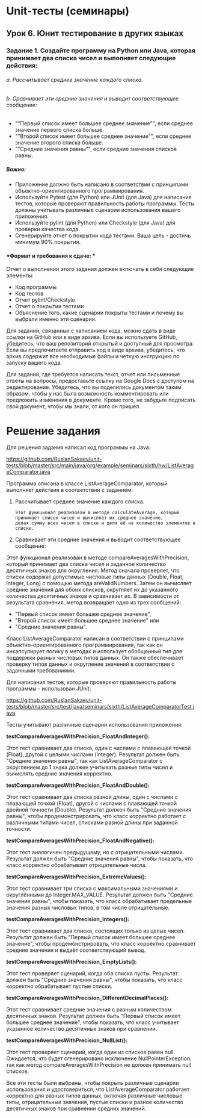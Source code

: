 # Unit-тесты (семинары)
## Урок 6. Юнит тестирование в других языках

### Задание 1. Создайте программу на Python или Java, которая принимает два списка чисел и выполняет следующие действия:

###### a. Рассчитывает среднее значение каждого списка.

###### b. Сравнивает эти средние значения и выводит соответствующее сообщение:

- ""Первый список имеет большее среднее значение"", если среднее значение первого списка больше.
- ""Второй список имеет большее среднее значение"", если среднее значение второго списка больше.
- ""Средние значения равны"", если средние значения списков равны.

##### Важно:
- Приложение должно быть написано в соответствии с принципами объектно-ориентированного программирования.
- Используйте Pytest (для Python) или JUnit (для Java) для написания тестов, которые проверяют правильность 
работы программы. Тесты должны учитывать различные сценарии использования вашего приложения.
- Используйте pylint (для Python) или Checkstyle (для Java) для проверки качества кода.
- Сгенерируйте отчет о покрытии кода тестами. Ваша цель - достичь минимум 90% покрытия.

#### *Формат и требования к сдаче: *
Отчет о выполнении этого задания должен включать в себя следующие элементы:
- Код программы
- Код тестов
- Отчет pylint/Checkstyle
- Отчет о покрытии тестами
- Объяснение того, какие сценарии покрыты тестами и почему вы выбрали именно эти сценарии.

Для заданий, связанных с написанием кода, можно сдать в виде ссылки на GitHub или в виде архива.
Если вы используете GitHub, убедитесь, что ваш репозиторий открытый и доступный для просмотра.
Если вы предпочитаете отправить код в виде архива, убедитесь, что архив содержит все необходимые файлы и четкую 
инструкцию по запуску вашего кода.

Для заданий, где требуется написать текст, отчет или письменные ответы на вопросы, предоставьте ссылку на Google Docs 
с доступом на редактирование. Убедитесь, что вы поделились документом таким образом, чтобы у нас была возможность 
комментировать или предложить изменения в документе. Кроме того, не забудьте подписать свой документ, чтобы мы знали, 
от кого он пришел.

# Решение задания

Для решения задания написал код программы на Java:

https://github.com/RuslanSakaev/unit-tests/blob/master/src/main/java/org/example/seminars/sixth/hw/ListAverageComparator.java

Программа описана в классе ListAverageComparator, который выполняет действия в соответствии с заданием:

1. Рассчитывает среднее значение каждого списка.
    ```
   Этот функционал реализован в методе calculateAverage, который принимает список чисел и вычисляет их среднее значение,
   делая сумму всех чисел в списке и деля её на количество элементов в списке.
    ```
2. Сравнивает эти средние значения и выводит соответствующее сообщение:

Этот функционал реализован в методе compareAveragesWithPrecision, который принимает два списка чисел и заданное количество 
десятичных знаков для округления. Метод сначала проверяет, что списки содержат допустимые числовые типы данных 
(Double, Float, Integer, Long) с помощью метода areValidNumbers. 
Затем он вычисляет средние значения для обоих списков, округляет их до указанного количества десятичных знаков и сравнивает их. 
В зависимости от результата сравнения, метод возвращает одно из трех сообщений:
- "Первый список имеет большее среднее значение", 
- "Второй список имеет большее среднее значение" или 
- "Средние значения равны".

Класс ListAverageComparator написан в соответствии с принципами объектно-ориентированного программирования, 
так как он инкапсулирует логику в методах и использует обобщенный тип для поддержки разных числовых типов данных. 
Он также обеспечивает проверку типов данных и округление значений в соответствии с заданными требованиями.

Для написания тестов, которые проверяют правильность работы программы - использован JUnit:

https://github.com/RuslanSakaev/unit-tests/blob/master/src/test/java/seminars/sixth/ListAverageComparatorTest.java

Тесты учитывают различные сценарии использования приложения:

__testCompareAveragesWithPrecision_FloatAndInteger():__ 

Этот тест сравнивает два списка, один с числами с плавающей точкой (Float),
другой с целыми числами (Integer). 
Результат должен быть "Средние значения равны", так как ListAverageComparator с округлением до 1 знака 
должен учитывать разные типы чисел и вычислять средние значения корректно.

__testCompareAveragesWithPrecision_FloatAndDouble():__ 

Этот тест сравнивает два списка разной длины, один с числами с плавающей точкой (Float), 
другой с числами с плавающей точкой двойной точности (Double). 
Результат должен быть "Средние значения равны", чтобы продемонстрировать, 
что класс корректно работает с различными типами чисел, списками разной длины при заданной точности.

__testCompareAveragesWithPrecision_FloatAndNegative():__

Этот тест аналогичен предыдущему, но с отрицательными числами. Результат должен быть 
"Средние значения равны", чтобы показать, что класс корректно обрабатывает отрицательные числа.

__testCompareAveragesWithPrecision_ExtremeValues():__

Этот тест сравнивает три списка с максимальными значениями и округлёнными до Integer.MAX_VALUE. 
Результат должен быть "Средние значения равны", чтобы показать, что класс обрабатывает предельные значения разных 
числовых типов, в том числе отрицательные.

__testCompareAveragesWithPrecision_Integers():__ 

Этот тест сравнивает два списка, состоящих только из целых чисел. 
Результат должен быть "Первый список имеет большее среднее значение", чтобы продемонстрировать, 
что класс корректно сравнивает средние значения и выдаёт соответствующий вывод.

__testCompareAveragesWithPrecision_EmptyLists():__ 

Этот тест проверяет сценарий, когда оба списка пусты. Результат должен быть "Средние значения равны", 
чтобы показать, что класс корректно обрабатывает пустые списки.

__testCompareAveragesWithPrecision_DifferentDecimalPlaces():__ 

Этот тест сравнивает средние значения с разным количеством десятичных знаков. 
Результат должен быть "Первый список имеет большее среднее значение", чтобы показать, что класс учитывает 
указанное количество десятичных знаков при сравнении.

__testCompareAveragesWithPrecision_NullList():__

Этот тест проверяет сценарий, когда один из списков равен null. 
Ожидается, что будет сгенерировано исключение NullPointerException, 
так как метод compareAveragesWithPrecision не должен принимать null списков.

Все эти тесты были выбраны, чтобы покрыть различные сценарии использования и удостовериться, что ListAverageComparator 
работает корректно для разных типов данных, включая различные числовые типы, отрицательные значения, пустые списки и 
разное количество десятичных знаков при сравнении средних значений.